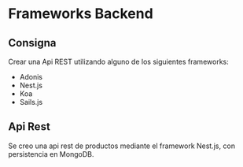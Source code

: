 # Frameworks Backend

## Consigna
Crear una Api REST utilizando alguno de los siguientes frameworks:
- Adonis
- Nest.js
- Koa
- Sails.js

## Api Rest
Se creo una api rest de productos mediante el framework Nest.js, con persistencia en MongoDB.
